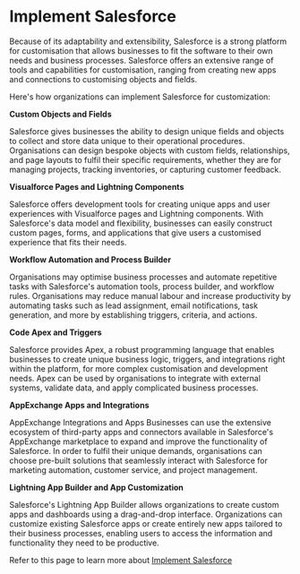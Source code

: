 # Implement Salesforce

Because of its adaptability and extensibility, Salesforce is a strong platform for customisation that allows businesses to fit the software to their own needs and business processes. Salesforce offers an extensive range of tools and capabilities for customisation, ranging from creating new apps and connections to customising objects and fields.

Here's how organizations can implement Salesforce for customization:

**Custom Objects and Fields**

Salesforce gives businesses the ability to design unique fields and objects to collect and store data unique to their operational procedures. Organisations can design bespoke objects with custom fields, relationships, and page layouts to fulfil their specific requirements, whether they are for managing projects, tracking inventories, or capturing customer feedback.

**Visualforce Pages and Lightning Components**

Salesforce offers development tools for creating unique apps and user experiences with Visualforce pages and Lightning components. With Salesforce's data model and flexibility, businesses can easily construct custom pages, forms, and applications that give users a customised experience that fits their needs.

**Workflow Automation and Process Builder**

Organisations may optimise business processes and automate repetitive tasks with Salesforce's automation tools, process builder, and workflow rules. Organisations may reduce manual labour and increase productivity by automating tasks such as lead assignment, email notifications, task generation, and more by establishing triggers, criteria, and actions.

**Code Apex and Triggers**&#x20;

Salesforce provides Apex, a robust programming language that enables businesses to create unique business logic, triggers, and integrations right within the platform, for more complex customisation and development needs. Apex can be used by organisations to integrate with external systems, validate data, and apply complicated business processes.&#x20;

**AppExchange Apps and Integrations**

AppExchange Integrations and Apps Businesses can use the extensive ecosystem of third-party apps and connectors available in Salesforce's AppExchange marketplace to expand and improve the functionality of Salesforce. In order to fulfil their unique demands, organisations can choose pre-built solutions that seamlessly interact with Salesforce for marketing automation, customer service, and project management.

**Lightning App Builder and App Customization**

Salesforce's Lightning App Builder allows organizations to create custom apps and dashboards using a drag-and-drop interface. Organizations can customize existing Salesforce apps or create entirely new apps tailored to their business processes, enabling users to access the information and functionality they need to be productive.



Refer to this page to learn more about [Implement Salesforce](https://arrify.com/implement-salesforce/)
